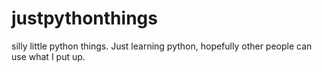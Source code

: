 # justpythonthings
silly little python things.
Just learning python, hopefully other people can use what I put up.
